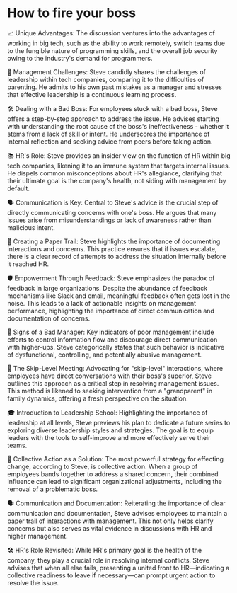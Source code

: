 # How to fire your boss

📈 Unique Advantages: The discussion ventures into the advantages of working in
big tech, such as the ability to work remotely, switch teams due to the
fungible nature of programming skills, and the overall job security owing to
the industry's demand for programmers.

🤖 Management Challenges: Steve candidly shares the challenges of leadership
within tech companies, comparing it to the difficulties of parenting. He admits
to his own past mistakes as a manager and stresses that effective leadership is
a continuous learning process.

🛠 Dealing with a Bad Boss: For employees stuck with a bad boss, Steve offers a
step-by-step approach to address the issue. He advises starting with
understanding the root cause of the boss's ineffectiveness - whether it stems
from a lack of skill or intent. He underscores the importance of internal
reflection and seeking advice from peers before taking action.

📚 HR's Role: Steve provides an insider view on the function of HR within big
tech companies, likening it to an immune system that targets internal issues.
He dispels common misconceptions about HR's allegiance, clarifying that their
ultimate goal is the company's health, not siding with management by default.

🗣 Communication is Key: Central to Steve's advice is the crucial step of
directly communicating concerns with one's boss. He argues that many issues
arise from misunderstandings or lack of awareness rather than malicious intent.

📝 Creating a Paper Trail: Steve highlights the importance of documenting
interactions and concerns. This practice ensures that if issues escalate, there
is a clear record of attempts to address the situation internally before it
reached HR.

🛡 Empowerment Through Feedback: Steve emphasizes the paradox of feedback in
large organizations. Despite the abundance of feedback mechanisms like Slack
and email, meaningful feedback often gets lost in the noise. This leads to a
lack of actionable insights on management performance, highlighting the
importance of direct communication and documentation of concerns.

🚫 Signs of a Bad Manager: Key indicators of poor management include efforts to
control information flow and discourage direct communication with higher-ups.
Steve categorically states that such behavior is indicative of dysfunctional,
controlling, and potentially abusive management.

🔄 The Skip-Level Meeting: Advocating for "skip-level" interactions, where
employees have direct conversations with their boss's superior, Steve outlines
this approach as a critical step in resolving management issues. This method is
likened to seeking intervention from a "grandparent" in family dynamics,
offering a fresh perspective on the situation.

🎓 Introduction to Leadership School: Highlighting the importance of leadership
at all levels, Steve previews his plan to dedicate a future series to exploring
diverse leadership styles and strategies. The goal is to equip leaders with the
tools to self-improve and more effectively serve their teams.

🤝 Collective Action as a Solution: The most powerful strategy for effecting
change, according to Steve, is collective action. When a group of employees
bands together to address a shared concern, their combined influence can lead
to significant organizational adjustments, including the removal of a
problematic boss.

🗣 Communication and Documentation: Reiterating the importance of clear
communication and documentation, Steve advises employees to maintain a paper
trail of interactions with management. This not only helps clarify concerns but
also serves as vital evidence in discussions with HR and higher management.

🛠 HR's Role Revisited: While HR's primary goal is the health of the company,
they play a crucial role in resolving internal conflicts. Steve advises that
when all else fails, presenting a united front to HR—indicating a collective
readiness to leave if necessary—can prompt urgent action to resolve the issue.
